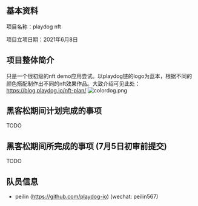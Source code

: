 ## 基本资料

项目名称：playdog nft

项目立项日期：2021年6月8日

## 项目整体简介

只是一个很初级的nft demo应用尝试。以playdog链的logo为蓝本，根据不同的颜色搭配制作出不同的nft效果作品。大致介绍可见此处：https://blog.playdog.io/nft-plan/
![colordog.png](https://i.loli.net/2021/06/11/PDpOfTRy9IvAX5b.png)

## 黑客松期间计划完成的事项

TODO

## 黑客松期间所完成的事项 (7月5日初审前提交)

TODO

## 队员信息

- peilin (https://github.com/playdog-io) (wechat: peilin567)
